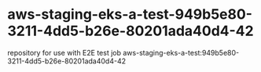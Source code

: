# aws-staging-eks-a-test-949b5e80-3211-4dd5-b26e-80201ada40d4-42
repository for use with E2E test job aws-staging-eks-a-test:949b5e80-3211-4dd5-b26e-80201ada40d4-42
